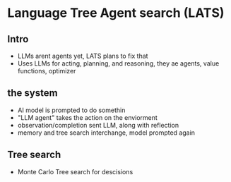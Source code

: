 # Language Tree Agent search (LATS)

## Intro
 - LLMs arent agents yet, LATS plans to fix that
 - Uses LLMs for acting, planning, and reasoning, they ae agents, value functions, optimizer

## the system
 - AI model is prompted to do somethin
 - "LLM agent" takes the action on the enviorment
 - observation/completion sent LLM, along with reflection
 - memory and tree search interchange, model prompted again

## Tree search
 - Monte Carlo Tree search for descisions
